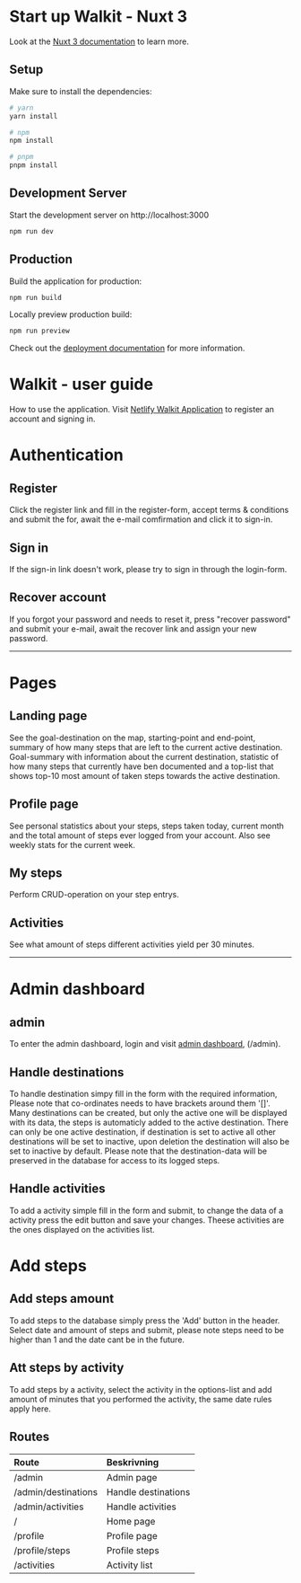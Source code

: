# Start up Walkit - Nuxt 3

Look at the [Nuxt 3 documentation](https://nuxt.com/docs/getting-started/introduction) to learn more.

## Setup

Make sure to install the dependencies:

```bash
# yarn
yarn install

# npm
npm install

# pnpm
pnpm install
```

## Development Server

Start the development server on http://localhost:3000

```bash
npm run dev
```

## Production

Build the application for production:

```bash
npm run build
```

Locally preview production build:

```bash
npm run preview
```

Check out the [deployment documentation](https://nuxt.com/docs/getting-started/deployment) for more information.

# Walkit - user guide
How to use the application. Visit [Netlify Walkit Application](https://kxn-walkit.netlify.app/) to register an account and signing in.
# Authentication
## Register
Click the register link and fill in the register-form, accept terms & conditions and submit the for, await the e-mail comfirmation and click it to sign-in.
## Sign in
If the sign-in link doesn't work, please try to sign in through the login-form.
## Recover account
If you forgot your password and needs to reset it, press "recover password" and submit your e-mail, await the recover link and assign your new password.

***

# Pages
## Landing page
See the goal-destination on the map, starting-point and end-point, summary of how many steps that are left to the current active destination. Goal-summary with information about the current destination, statistic of how many steps that currently have ben documented and a top-list that shows top-10 most amount of taken steps towards the active destination.

## Profile page
See personal statistics about your steps, steps taken today, current month and the total amount of steps ever logged from your account. Also see weekly stats for the current week.

## My steps
Perform CRUD-operation on your step entrys.

## Activities
See what amount of steps different activities yield per 30 minutes.

***

# Admin dashboard
## admin
To enter the admin dashboard, login and visit [admin dashboard](https://kxn-walkit.netlify.app/admin), (/admin).

## Handle destinations
To handle destination simpy fill in the form with the required information, Please note that co-ordinates needs to have brackets around them '[]'.
Many destinations can be created, but only the active one will be displayed with its data, the steps is automaticly added to the active destination. There can only be one active destination, if destination is set to active all other destinations will be set to inactive, upon deletion the destination will also be set to inactive by default. Please note that the destination-data will be preserved in the database for access to its logged steps.

## Handle activities
To add a activity simple fill in the form and submit, to change the data of a activity press the edit button and save your changes. Theese activities are the ones displayed on the activities list.

# Add steps
## Add steps amount
To add steps to the database simply press the 'Add' button in the header. Select date and amount of steps and submit, please note steps need to be higher than 1 and the date cant be in the future.

## Att steps by activity
To add steps by a activity, select the activity in the options-list and add amount of minutes that you performed the activity, the same date rules apply here.

## Routes
| Route | Beskrivning |
| :---         | :---           | 
| /admin   |   Admin page    | 
| /admin/destinations | Handle destinations |
| /admin/activities | Handle activities |
| / | Home page |
| /profile | Profile page |
| /profile/steps | Profile steps |
| /activities | Activity list |






